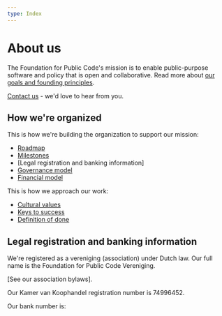 ```yaml
---
type: Index
---
```


# About us

The Foundation for Public Code's mission is to enable public-purpose software and policy that is open and collaborative. Read more about [our goals and founding principles](mission.md).

[Contact us](contact-us.md) - we'd love to hear from you.

## How we're organized

This is how we're building the organization to support our mission:

* [Roadmap](roadmap.md)
* [Milestones](milestones.md)
* [Legal registration and banking information]
* [Governance model](governance-model.md)
* [Financial model](financial-model.md)

This is how we approach our work:

* [Cultural values](cultural-values.md)
* [Keys to success](keys-to-success.md)
* [Definition of done](definition-of-done.md)

## Legal registration and banking information

We're registered as a vereniging (association) under Dutch law. Our full name is the Foundation for Public Code Vereniging. 

[See our association bylaws].

Our Kamer van Koophandel registration number is 74996452.

Our bank number is:
